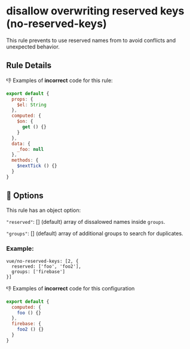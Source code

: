 # disallow overwriting reserved keys (no-reserved-keys)

This rule prevents to use reserved names from to avoid conflicts and unexpected behavior.

## Rule Details

:-1: Examples of **incorrect** code for this rule:

```js
export default {
  props: {
    $el: String
  },
  computed: {
    $on: {
      get () {}
    }
  },
  data: {
    _foo: null
  },
  methods: {
    $nextTick () {}
  }
}
```

## :wrench: Options

This rule has an object option:

`"reserved"`: [] (default) array of dissalowed names inside `groups`.

`"groups"`: [] (default) array of additional groups to search for duplicates.

### Example:

```
vue/no-reserved-keys: [2, {
  reserved: ['foo', 'foo2'],
  groups: ['firebase']
}]
```

:-1: Examples of **incorrect** code for this configuration

```js
export default {
  computed: {
    foo () {}
  },
  firebase: {
    foo2 () {}
  }
}
```
